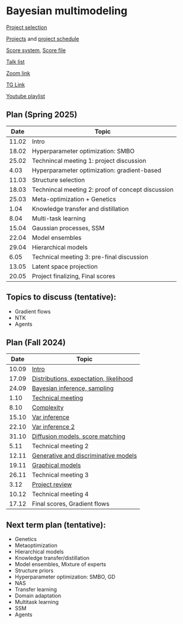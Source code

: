 # Bayesian multimodeling
[Project selection](https://docs.google.com/forms/d/e/1FAIpQLSdZ97qe6i-RmbZyc3aF0TVI0mW4oaTWRo4RzFCA-Sy3nRWfdw/viewform)

[Projects](projects.md) and [project schedule](project_schedule.md)

[Score system](eval.md), [Score file](https://disk.yandex.ru/i/TjMaAUKU85TqRQ)

[Talk list](talks.md)

[Zoom link](https://m1p.org/go_zoom2)

[TG Link](https://t.me/+XwE8i4hw5DY2MTUy)

[Youtube playlist](https://www.youtube.com/playlist?list=PLk4h7dmY2eYH7TR9DDkeXRw6s1tIY2_Kb)

## Plan (Spring 2025)
|Date|Topic|
| --- | --- |
| 11.02 | Intro |
| 18.02 | Hyperparameter optimization: SMBO |
| 25.02 | Technincal meeting 1: project discussion |
| 4.03 | Hyperparameter optimization: gradient-based  |
| 11.03 | Structure selection |
| 18.03 | Technincal meeting 2: proof of concept discussion |
| 25.03 | Meta-optimization + Genetics  |
| 1.04 |  Knowledge transfer and distillation   |
| 8.04 | Multi-task learning | 
| 15.04 | Gaussian processes, SSM  |
| 22.04 |  Model ensembles |
| 29.04 | Hierarchical models |
| 6.05 | Technical meeting 3: pre-final discussion  |
| 13.05 | Latent space projection |
| 20.05 | Project finalizing, Final scores |



## Topics to discuss (tentative):
* Gradient flows
* NTK
* Agents

## Plan (Fall 2024)
|Date|Topic|
| --- | --- |
| 10.09 | [Intro](slides/slides_0_intro.pdf) | 
| 17.09 | [Distributions, expectation, likelihood](slides/slides_1_distributions.pdf) | 
| 24.09 | [Bayesian inference, sampling](slides/slides_2_inference.pdf) | 
| 1.10 | [Technical meeting](slides/tm1.pdf)  | 
| 8.10 | [Complexity](slides/slides_3_complexity.pdf)  | 
| 15.10 | [Var inference](slides/slides_4_var1.pdf)  | 
| 22.10 | [Var inference 2](slides/slides_5_var2.pdf)   | 
| 31.10 | [Diffusion models, score matching](slides/slides_6_dif.pdf)   | 
| 5.11 | Technical meeting 2 | 
| 12.11 | [Generative and discriminative models](slides/slides_7_gendisc.pdf)  | 
| 19.11 | [Graphical models](slides/slides_8_graphical.pdf)  | 
| 26.11 | Technical meeting 3  | 
| 3.12 | [Project review](slides/slides_project_review.pdf) | 
| 10.12 | Technical meeting 4 | 
| 17.12 | Final scores, Gradient flows  | 



## Next term plan (tentative):
* Genetics
* Metaoptimization
* Hierarchical models
* Knowledge transfer/distillation
* Model ensembles, Mixture of experts
* Structure priors
* Hyperparameter optimization: SMBO, GD
* NAS
* Transfer learning
* Domain adaptation
* Multitask learning
* SSM
* Agents

